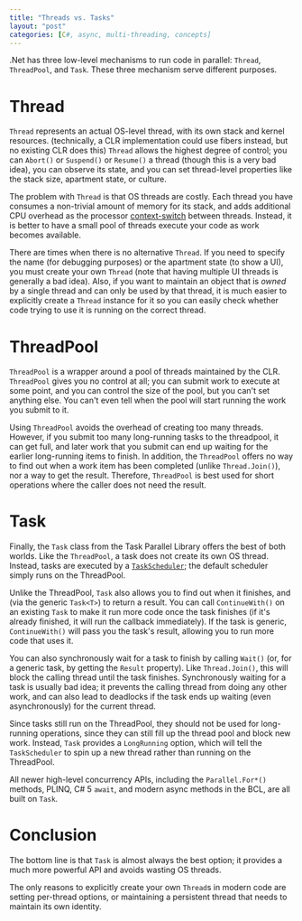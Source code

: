 ```yaml
---
title: "Threads vs. Tasks"
layout: "post"
categories: [C#, async, multi-threading, concepts]
---
```


.Net has three low-level mechanisms to run code in parallel: `Thread`, `ThreadPool`, and `Task`.  These three mechanism serve different purposes.

# Thread
`Thread` represents an actual OS-level thread, with its own stack and kernel resources.  (technically, a CLR implementation could use fibers instead, but no existing CLR does this)  `Thread` allows the highest degree of control; you can `Abort()` or `Suspend()` or `Resume()` a thread (though this is a very bad idea), you can observe its state, and you can set thread-level properties like the stack size, apartment state, or culture.

The problem with `Thread` is that OS threads are costly.  Each thread you have consumes a non-trivial amount of memory for its stack, and adds additional CPU overhead as the processor [context-switch](http://en.wikipedia.org/wiki/Context_switch) between threads.  Instead, it is better to have a small pool of threads execute your code as work becomes available.

There are times when there is no alternative `Thread`.  If you need to specify the name (for debugging purposes) or the apartment state (to show a UI), you must create your own `Thread` (note that having multiple UI threads is generally a bad idea).  Also, if you want to maintain an object that is _owned_ by a single thread and can only be used by that thread, it is much easier to explicitly create a `Thread` instance for it so you can easily check whether code trying to use it is running on the correct thread.

# ThreadPool
`ThreadPool` is a wrapper around a pool of threads maintained by the CLR.  `ThreadPool` gives you no control at all; you can submit work to execute at some point, and you can control the size of the pool, but you can't set anything else.  You can't even tell when the pool will start running the work you submit to it.  

Using `ThreadPool` avoids the overhead of creating too many threads.  However, if you submit too many long-running tasks to the threadpool, it can get full, and later work that you submit can end up waiting for the earlier long-running items to finish.  In addition, the `ThreadPool` offers no way to find out when a work item has been completed (unlike `Thread.Join()`), nor a way to get the result.  Therefore, `ThreadPool` is best used for short operations where the caller does not need the result.

# Task
Finally, the `Task` class from the Task Parallel Library offers the best of both worlds.  Like the `ThreadPool`, a task does not create its own OS thread.  Instead, tasks are executed by a [`TaskScheduler`](http://msdn.microsoft.com/en-us/library/dd997402.aspx); the default scheduler simply runs on the ThreadPool.

Unlike the ThreadPool, `Task` also allows you to find out when it finishes, and (via the generic `Task<T>`) to return a result.  You can call `ContinueWith()` on an existing `Task` to make it run more code once the task finishes (if it's already finished, it will run the callback immediately).  If the task is generic, `ContinueWith()` will pass you the task's result, allowing you to run more code that uses it.

You can also synchronously wait for a task to finish by calling `Wait()` (or, for a generic task, by getting the `Result` property).  Like `Thread.Join()`, this will block the calling thread until the task finishes.  Synchronously waiting for a task is usually bad idea; it prevents the calling thread from doing any other work, and can also lead to deadlocks if the task ends up waiting (even asynchronously) for the current thread.

Since tasks still run on the ThreadPool, they should not be used for long-running operations, since they can still fill up the thread pool and block new work.  Instead, `Task` provides a `LongRunning` option, which will tell the `TaskScheduler` to spin up a new thread rather than running on the ThreadPool.

All newer high-level concurrency APIs, including the `Parallel.For*()` methods, PLINQ, C# 5 `await`, and modern async methods in the BCL, are all built on `Task`.

# Conclusion
The bottom line is that `Task` is almost always the best option; it provides a much more powerful API and avoids wasting OS threads.

The only reasons to explicitly create your own `Thread`s in modern code are setting per-thread options, or maintaining a persistent thread that needs to maintain its own identity.